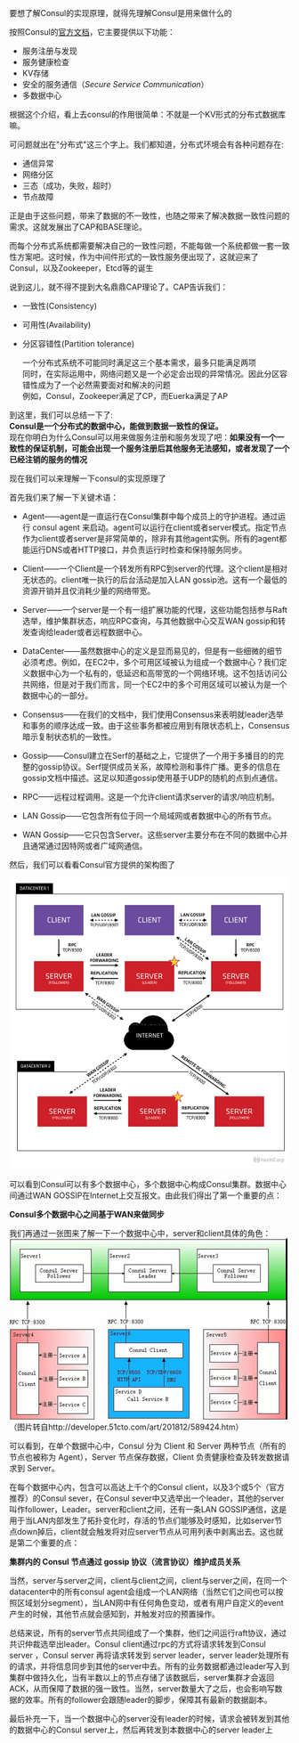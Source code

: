 要想了解Consul的实现原理，就得先理解Consul是用来做什么的

按照Consul的[官方文档](https://www.consul.io/intro/index.html)，它主要提供以下功能：

* 服务注册与发现
* 服务健康检查
* KV存储
* 安全的服务通信（_Secure Service Communication_）
* 多数据中心

根据这个介绍，看上去consul的作用很简单：不就是一个KV形式的分布式数据库嘛。

可问题就出在"分布式"这三个字上。我们都知道，分布式环境会有各种问题存在:

* 通信异常
* 网络分区
* 三态（成功，失败，超时）
* 节点故障

正是由于这些问题，带来了数据的不一致性，也随之带来了解决数据一致性问题的需求。这就发展出了CAP和BASE理论。

而每个分布式系统都需要解决自己的一致性问题，不能每做一个系统都做一套一致性方案吧。这时候，作为中间件形式的一致性服务便出现了，这就迎来了Consul，以及Zookeeper，Etcd等的诞生

说到这儿，就不得不提到大名鼎鼎CAP理论了。CAP告诉我们：

* 一致性\(Consistency\)
* 可用性\(Availability\)
* 分区容错性\(Partition tolerance\)

  一个分布式系统不可能同时满足这三个基本需求，最多只能满足两项  
  同时，在实际运用中，网络问题又是一个必定会出现的异常情况。因此分区容错性成为了一个必然需要面对和解决的问题  
  例如，Consul，Zookeeper满足了CP，而Euerka满足了AP

到这里，我们可以总结一下了:  
**Consul是一个分布式的数据中心，能做到数据一致性的保证。**  
现在你明白为什么Consul可以用来做服务注册和服务发现了吧：**如果没有一个一致性的保证机制，可能会出现一个服务注册后其他服务无法感知，或者发现了一个已经注销的服务的情况**

现在我们可以来理解一下consul的实现原理了


首先我们来了解一下关键术语：

* Agent——agent是一直运行在Consul集群中每个成员上的守护进程。通过运行 consul agent 来启动。agent可以运行在client或者server模式。指定节点作为client或者server是非常简单的，除非有其他agent实例。所有的agent都能运行DNS或者HTTP接口，并负责运行时检查和保持服务同步。
* Client——一个Client是一个转发所有RPC到server的代理。这个client是相对无状态的。client唯一执行的后台活动是加入LAN gossip池。这有一个最低的资源开销并且仅消耗少量的网络带宽。
* Server——一个server是一个有一组扩展功能的代理，这些功能包括参与Raft选举，维护集群状态，响应RPC查询，与其他数据中心交互WAN gossip和转发查询给leader或者远程数据中心。
* DataCenter——虽然数据中心的定义是显而易见的，但是有一些细微的细节必须考虑。例如，在EC2中，多个可用区域被认为组成一个数据中心？我们定义数据中心为一个私有的，低延迟和高带宽的一个网络环境。这不包括访问公共网络，但是对于我们而言，同一个EC2中的多个可用区域可以被认为是一个数据中心的一部分。
* Consensus——在我们的文档中，我们使用Consensus来表明就leader选举和事务的顺序达成一致。由于这些事务都被应用到有限状态机上，Consensus暗示复制状态机的一致性。
* Gossip——Consul建立在Serf的基础之上，它提供了一个用于多播目的的完整的gossip协议。Serf提供成员关系，故障检测和事件广播。更多的信息在gossip文档中描述。这足以知道gossip使用基于UDP的随机的点到点通信。
* RPC——远程过程调用。这是一个允许client请求server的请求/响应机制。

* LAN Gossip——它包含所有位于同一个局域网或者数据中心的所有节点。

* WAN Gossip——它只包含Server。这些server主要分布在不同的数据中心并且通常通过因特网或者广域网通信。

然后，我们可以看看Consul官方提供的架构图了

![](/assets/consul1.png)

可以看到Consul可以有多个数据中心，多个数据中心构成Consul集群。数据中心间通过WAN GOSSIP在Internet上交互报文。由此我们得出了第一个重要的点：

**Consul多个数据中心之间基于WAN来做同步**

我们再通过一张图来了解一下一个数据中心中，server和client具体的角色：
![](/assets/consul2.jpg)
（图片转自http://developer.51cto.com/art/201812/589424.htm）

可以看到，在单个数据中心中，Consul 分为 Client 和 Server 两种节点（所有的节点也被称为 Agent），Server 节点保存数据，Client 负责健康检查及转发数据请求到 Server。

在每个数据中心内，包含可以高达上千个的Consul client，以及3个或5个（官方推荐）的Consul sever，在Consul sever中又选举出一个leader，其他的server叫作follower，Leader。server和client之间，还有一条LAN GOSSIP通信，这是用于当LAN内部发生了拓扑变化时，存活的节点们能够及时感知，比如server节点down掉后，client就会触发将对应server节点从可用列表中剥离出去。这也就是第二个重要的点：

**集群内的 Consul 节点通过 gossip 协议（流言协议）维护成员关系**

当然，server与server之间，client与client之间，client与server之间，在同一个datacenter中的所有consul agent会组成一个LAN网络（当然它们之间也可以按照区域划分segment），当LAN网中有任何角色变动，或者有用户自定义的event产生的时候，其他节点就会感知到，并触发对应的预置操作。

总结来说，所有的server节点共同组成了一个集群，他们之间运行raft协议，通过共识仲裁选举出leader。Consul client通过rpc的方式将请求转发到Consul server ，Consul server 再将请求转发到 server leader，server leader处理所有的请求，并将信息同步到其他的server中去。所有的业务数据都通过leader写入到集群中做持久化，当有半数以上的节点存储了该数据后，server集群才会返回ACK，从而保障了数据的强一致性。当然，server数量大了之后，也会影响写数据的效率。所有的follower会跟随leader的脚步，保障其有最新的数据副本。

最后补充一下，当一个数据中心的server没有leader的时候，请求会被转发到其他的数据中心的Consul server上，然后再转发到本数据中心的server leader上

### 



